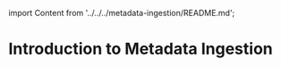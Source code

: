 import Content from '../../../metadata-ingestion/README.md';

# Introduction to Metadata Ingestion

<Content />